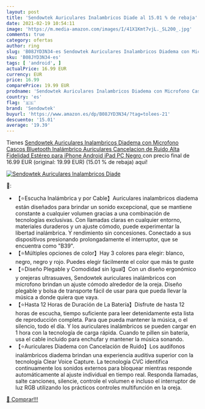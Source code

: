 ```yaml
---
layout: post
title: 'Sendowtek Auriculares Inalambricos Diade al 15.01 % de rebaja'
date: 2021-02-19 10:54:11
image: 'https://m.media-amazon.com/images/I/41X1Kmt7vjL._SL200_.jpg'
comments: true
category: ofertas
author: ring
slug: 'B08JYD3N34-es Sendowtek Auriculares Inalambricos Diadema con Microfono...'
sku: 'B08JYD3N34-es'
tags: [ 'android', ]
actualPrice: 16.99 EUR
currency: EUR
price: 16.99
comparePrice: 19.99 EUR
prodname: 'Sendowtek Auriculares Inalambricos Diadema con Microfono Cascos Bluetooth Inalámbrico Auriculares Cancelacion de Ruido Alta Fidelidad Estéreo para iPhone Android iPad PC  Negro '
country: 'es'
flag: '🇪🇸'
brand: 'Sendowtek'
buyurl: 'https://www.amazon.es/dp/B08JYD3N34/?tag=tolees-21'
descuento: '15.01'
average: '19.39'
---
```


Tienes [Sendowtek Auriculares Inalambricos Diadema con Microfono Cascos Bluetooth Inalámbrico Auriculares Cancelacion de Ruido Alta Fidelidad Estéreo para iPhone Android iPad PC  Negro ](https://www.amazon.es/dp/B08JYD3N34/?tag=tolees-21) con precio final de  16.99 EUR (original: 19.99 EUR) (15.01 %  de rebaja) aqui!

[![Sendowtek Auriculares Inalambricos Diade](https://m.media-amazon.com/images/I/41X1Kmt7vjL._SL200_.jpg)](https://www.amazon.es/dp/B08JYD3N34/?tag=tolees-21)

🔎:

- 【⭐Escucha Inalámbrica y por Cable】Auriculares inalambricos diadema están diseñados para brindar un sonido excepcional, que se mantiene constante a cualquier volumen gracias a una combinación de tecnologías exclusivas. Con llamadas claras en cualquier entorno, materiales duraderos y un ajuste cómodo, puede experimentar la libertad inalámbrica. Y rendimiento sin concesiones. Conectado a sus dispositivos presionando prolongadamente el interruptor, que se encuentra como "B39".
- 【⭐Múltiples opciones de color】Hay 3 colores para elegir: blanco, negro, negro y rojo. Puedes elegir fácilmente el color que más te guste
- 【⭐Diseño Plegable y Comodidad sin Igual】Con un diseño ergonómico y orejeras ultrasuaves, Sendowtek auriculares inalámbricos con microfono brindan un ajuste cómodo alrededor de la oreja. Diseño plegable y bolsa de transporte fácil de usar para que pueda llevar la música a donde quiera que vaya.
- 【⭐Hasta 12 Horas de Duración de La Batería】Disfrute de hasta 12 horas de escucha, tiempo suficiente para leer detenidamente esta lista de reproducción completa. Para que pueda mantener la música, o el silencio, todo el día. Y los auriculares inalámbricos se pueden cargar en 1 hora con la tecnología de carga rápida. Cuando te pillen sin batería, usa el cable incluido para enchufar y mantener la música sonando.
- 【⭐Auriculares Diadema con Cancelación de Ruido】Los audífonos inalámbricos diadema brindan una experiencia auditiva superior con la tecnología Clear Voice Capture. La tecnología CVC identifica continuamente los sonidos externos para bloquear mientras responde automáticamente al ajuste individual en tiempo real. Responda llamadas, salte canciones, silencie, controle el volumen e incluso el interruptor de luz RGB utilizando los prácticos controles multifunción en la oreja.

[🛒 Comprar!!!](https://www.amazon.es/dp/B08JYD3N34/?tag=tolees-21)
